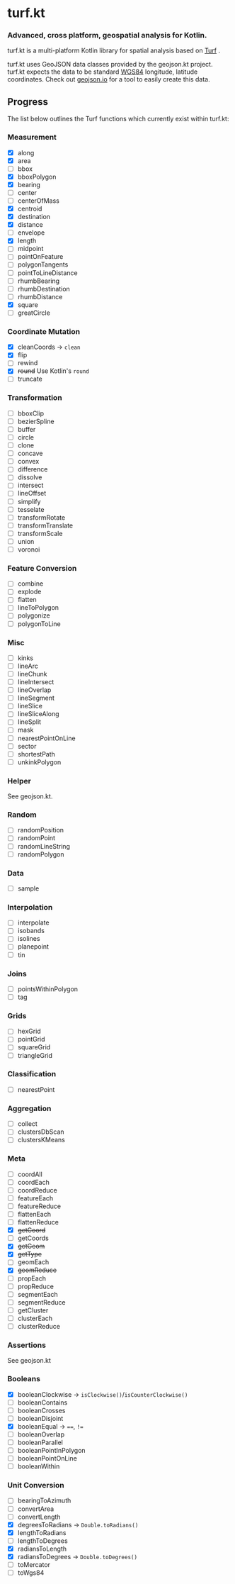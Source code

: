 # turf.kt

### Advanced, cross platform, geospatial analysis for Kotlin.

turf.kt is a multi-platform Kotlin library for spatial analysis based on [Turf](https://turfjs.org) .

turf.kt uses GeoJSON data classes provided by the geojson.kt project. turf.kt expects the data to be standard <a href='http://en.wikipedia.org/wiki/World_Geodetic_System'>WGS84</a> longitude, latitude coordinates. Check out <a href='http://geojson.io/#id=gist:anonymous/844f013aae8354eb889c&map=12/38.8955/-77.0135'>geojson.io</a> for a tool to easily create this data.


## Progress

The list below outlines the Turf functions which currently exist within turf.kt:
  
### Measurement
- [x] along
- [x] area
- [ ] bbox
- [x] bboxPolygon
- [x] bearing
- [ ] center
- [ ] centerOfMass
- [x] centroid
- [x] destination
- [x] distance
- [ ] envelope
- [x] length
- [ ] midpoint
- [ ] pointOnFeature
- [ ] polygonTangents
- [ ] pointToLineDistance
- [ ] rhumbBearing
- [ ] rhumbDestination
- [ ] rhumbDistance
- [x] square
- [ ] greatCircle

### Coordinate Mutation
- [x] cleanCoords -> `clean`
- [x] flip
- [ ] rewind
- [x] ~~round~~ Use Kotlin's `round`
- [ ] truncate

### Transformation
- [ ] bboxClip
- [ ] bezierSpline
- [ ] buffer
- [ ] circle
- [ ] clone
- [ ] concave
- [ ] convex
- [ ] difference
- [ ] dissolve
- [ ] intersect
- [ ] lineOffset
- [ ] simplify
- [ ] tesselate
- [ ] transformRotate
- [ ] transformTranslate
- [ ] transformScale
- [ ] union
- [ ] voronoi

### Feature Conversion
- [ ] combine
- [ ] explode
- [ ] flatten
- [ ] lineToPolygon
- [ ] polygonize
- [ ] polygonToLine

### Misc
- [ ] kinks
- [ ] lineArc
- [ ] lineChunk
- [ ] lineIntersect
- [ ] lineOverlap
- [ ] lineSegment
- [ ] lineSlice
- [ ] lineSliceAlong
- [ ] lineSplit
- [ ] mask
- [ ] nearestPointOnLine
- [ ] sector
- [ ] shortestPath
- [ ] unkinkPolygon

### Helper
See geojson.kt.

### Random
- [ ] randomPosition
- [ ] randomPoint
- [ ] randomLineString
- [ ] randomPolygon

### Data
- [ ] sample

### Interpolation
- [ ] interpolate
- [ ] isobands
- [ ] isolines
- [ ] planepoint
- [ ] tin

### Joins
- [ ] pointsWithinPolygon
- [ ] tag

### Grids
- [ ] hexGrid
- [ ] pointGrid
- [ ] squareGrid
- [ ] triangleGrid

### Classification
- [ ] nearestPoint

### Aggregation
- [ ] collect
- [ ] clustersDbScan
- [ ] clustersKMeans

### Meta
- [ ] coordAll
- [ ] coordEach
- [ ] coordReduce
- [ ] featureEach
- [ ] featureReduce
- [ ] flattenEach
- [ ] flattenReduce
- [x] ~~getCoord~~
- [ ] getCoords
- [x] ~~getGeom~~
- [x] ~~getType~~
- [ ] geomEach
- [x] ~~geomReduce~~
- [ ] propEach
- [ ] propReduce
- [ ] segmentEach
- [ ] segmentReduce
- [ ] getCluster
- [ ] clusterEach
- [ ] clusterReduce

### Assertions
See geojson.kt

### Booleans
- [x] booleanClockwise -> `isClockwise()`/`isCounterClockwise()`
- [ ] booleanContains
- [ ] booleanCrosses
- [ ] booleanDisjoint
- [x] booleanEqual -> `==`, `!=`
- [ ] booleanOverlap
- [ ] booleanParallel
- [ ] booleanPointInPolygon
- [ ] booleanPointOnLine
- [ ] booleanWithin

### Unit Conversion 
- [ ] bearingToAzimuth
- [ ] convertArea
- [ ] convertLength
- [x] degreesToRadians -> `Double.toRadians()`
- [x] lengthToRadians
- [ ] lengthToDegrees
- [x] radiansToLength
- [x] radiansToDegrees -> `Double.toDegrees()`
- [ ] toMercator
- [ ] toWgs84
